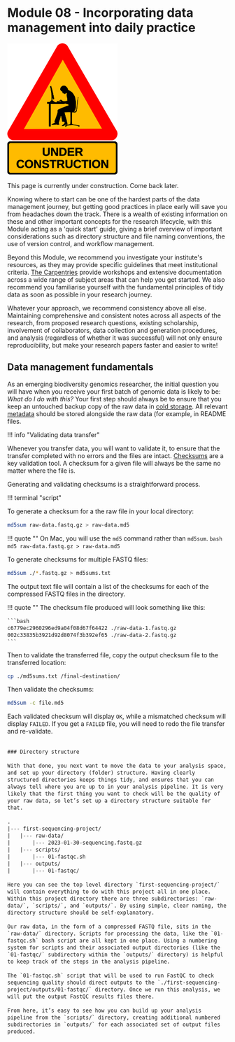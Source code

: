 # Module 08 - Incorporating data management into daily practice

<img src="https://github.com/GenomicsAotearoa/data-management-resources/blob/main/docs/figures/under-construction_geek_man_01.png?raw=true" alt="Under Construction sign" style="height:300px;">

This page is currently under construction. Come back later.


Knowing where to start can be one of the hardest parts of the data management journey, but getting good practices in place early will save you from headaches down the track. There is a wealth of existing information on these and other important concepts for the research lifecycle, with this Module acting as a 'quick start' guide, giving a brief overview of important considerations such as directory structure and file naming conventions, the use of version control, and workflow management. 

Beyond this Module, we recommend you investigate your institute's resources, as they may provide specific guidelines that meet institutional criteria. [The Carpentries](https://carpentries.org/) provide workshops and extensive documentation across a wide range of subject areas that can help you get started. We also recommend you familiarise yourself with the fundamental principles of tidy data as soon as possible in your research journey. 

Whatever your approach, we recommend consistency above all else. Maintaining comprehensive and consistent notes across all aspects of the research, from proposed research questions, existing scholarship, involvement of collaborators, data collection and generation procedures, and analysis (regardless of whether it was successful) will not only ensure reproducibility, but make your research papers faster and easier to write!  

 ## Data management fundamentals
 
As an emerging biodiversity genomics researcher, the initial question you will have when you receive your first batch of genomic data is likely to be: *What do I do with this?* Your first step should always be to ensure that you keep an untouched backup copy of the raw data in [cold storage](https://genomicsaotearoa.github.io/data-management-resources/modules/module03/). All relevant [metadata](https://genomicsaotearoa.github.io/data-management-resources/modules/module07/) should be stored alongside the raw data (for example, in README files.

!!! info "Validating data transfer"

Whenever you transfer data, you will want to validate it, to ensure that the transfer completed with no errors and the files are intact. [Checksums](https://www.archives.govt.nz/manage-information/how-to-manage-your-information/digital/checksums/the-importance-of-checksums) are a key validation tool. A checksum for a given file will always be the same no matter where the file is. 

Generating and validating checksums is a straightforward process.

!!! terminal "script"

  To generate a checksum for a the raw file in your local directory:

  ```bash
  md5sum raw-data.fastq.gz > raw-data.md5
  ```

  !!! quote ""
      On Mac, you will use the `md5` command rather than `md5sum`.
      ```bash
      md5 raw-data.fastq.gz > raw-data.md5
      ```
    
  To generate checksums for multiple FASTQ files:

  ```bash
  md5sum ./*.fastq.gz > md5sums.txt
  ```
  
  The output text file will contain a list of the checksums for each of the compressed FASTQ files in the directory.

  !!! quote ""
    The checksum file produced will look something like this:
    
    ```bash
    c6779ec2960296ed9a04f08d67f64422 ./raw-data-1.fastq.gz
    002c33835b3921d92d8074f3b392ef65 ./raw-data-2.fastq.gz
    ```
  
  Then to validate the transferred file, copy the output checksum file to the transferred location:
  ```bash
  cp ./md5sums.txt /final-destination/
  ```
  Then validate the checksums:
  ```bash
  md5sum -c file.md5
  ```  
  Each validated checksum will display `OK`, while a mismatched checksum will display `FAILED`. If you get a `FAILED` file, you will need to redo the file transfer and re-validate.
```

### Directory structure

With that done, you next want to move the data to your analysis space, and set up your directory (folder) structure. Having clearly structured directories keeps things tidy, and ensures that you can always tell where you are up to in your analysis pipeline. It is very likely that the first thing you want to check will be the quality of your raw data, so let’s set up a directory structure suitable for that.

.
|--- first-sequencing-project/
|	|--- raw-data/
|		|--- 2023-01-30-sequencing.fastq.gz
|	|--- scripts/
|		|--- 01-fastqc.sh
|	|--- outputs/ 
|		|--- 01-fastqc/

Here you can see the top level directory `first-sequencing-project/` will contain everything to do with this project all in one place. Within this project directory there are three subdirectories: `raw-data/`, `scripts/`, and `outputs/`. By using simple, clear naming, the directory structure should be self-explanatory. 

Our raw data, in the form of a compressed FASTQ file, sits in the `raw-data/` directory. Scripts for processing the data, like the `01-fastqc.sh` bash script are all kept in one place. Using a numbering system for scripts and their associated output directories (like the `01-fastqc/` subdirectory within the `outputs/` directory) is helpful to keep track of the steps in the analysis pipeline.

The `01-fastqc.sh` script that will be used to run FastQC to check sequencing quality should direct outputs to the `./first-sequencing-project/outputs/01-fastqc/` directory. Once we run this analysis, we will put the output FastQC results files there.

From here, it’s easy to see how you can build up your analysis pipeline from the `scripts/` directory, creating additional numbered subdirectories in `outputs/` for each associated set of output files produced. 

